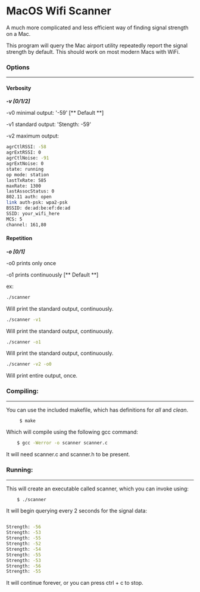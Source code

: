 # MacOS Wifi Scanner
 A much more complicated and less efficient way of finding signal strength on a Mac.
 
 This program will query the Mac airport utility repeatedly report the signal strength  by default. This should work on most modern Macs with WiFi. 

 ### Options
 ----

#### Verbosity 
***-v [0/1/2]*** 

-v0 minimal output: '-59' [** Default **]

-v1 standard output: 'Stength: -59'

-v2 maximum output: 
```bash
agrCtlRSSI: -58
agrExtRSSI: 0
agrCtlNoise: -91
agrExtNoise: 0
state: running
op mode: station
lastTxRate: 585
maxRate: 1300
lastAssocStatus: 0
802.11 auth: open
link auth-psk: wpa2-psk
BSSID: de:ad:be:ef:de:ad
SSID: your_wifi_here
MCS: 5
channel: 161,80
```


#### Repetition

***-o [0/1]*** 

-o0 prints only once

-o1 prints continuously [** Default **]


ex:

```bash
./scanner
```
Will print the standard output, continuously. 

```bash
./scanner -v1
```
Will print the standard output, continuously. 

```bash
./scanner -o1
```
Will print the standard output, continuously. 

```bash
./scanner -v2 -o0 
```
Will print entire output, once.


### Compiling:
----
You can use the included makefile, which has definitions for *all* and *clean*.

```bash
     $ make 
 ```

 Which will compile using the following gcc command:
 ```bash 
     $ gcc -Werror -o scanner scanner.c
 ```
 It will need scanner.c and scanner.h to be present.

### Running:
----
 This will create an executable called scanner, which you can invoke using:
 ```bash
     $ ./scanner
 ```

 It will begin querying every 2 seconds for the signal data:

```bash

Strength: -56
Strength: -53
Strength: -55
Strength: -52
Strength: -54
Strength: -55
Strength: -53
Strength: -56
Strength: -55

```

It will continue forever, or you can press ctrl + c to stop.